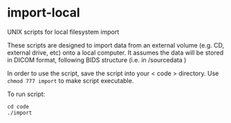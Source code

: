 # import-local
UNIX scripts for local filesystem import

These scripts are designed to import data from an external volume (e.g. CD, external drive, etc) onto a local computer. It assumes the data will be stored in DICOM format, following BIDS structure (i.e. in /sourcedata )

In order to use the script, save the script into your < code > directory. Use `chmod 777 import` to make script executable. 

To run script:

```
cd code
./import
```

